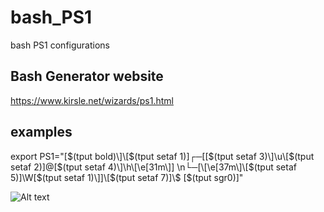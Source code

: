 # bash_PS1
bash PS1 configurations

## Bash Generator website
https://www.kirsle.net/wizards/ps1.html

## examples

export PS1="\[$(tput bold)\]\[$(tput setaf 1)\]┌─[\[$(tput setaf 3)\]\u\[$(tput setaf 2)\]@\[$(tput setaf 4)\]\h\[\e[31m\]] \n└─[\[\e[37m\]\[$(tput setaf 5)\]\W\[$(tput setaf 1)\]]\[$(tput setaf 7)\]\\$ \[$(tput sgr0)\]"

![Alt text](/blob/master/Screenshot%20at%202017-10-13%2023-20-17.png?raw=true)
